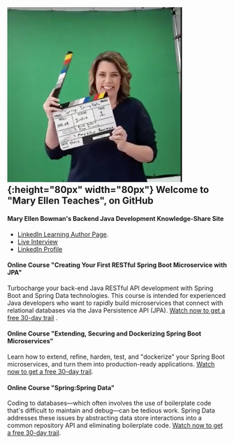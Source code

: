 ## ![Image](action.png){:height="80px" width="80px"} Welcome to "Mary Ellen Teaches", on GitHub 
#### Mary Ellen Bowman's Backend Java Development Knowledge-Share Site
- [LinkedIn Learning Author Page](https://www.linkedin.com/learning/instructors/mary-ellen-bowman "Mary Ellen's LinkedIn Page").
- [Live Interview](http://bit.ly/MaryEllenBowman "Live Interview with Mary Ellen")
- [LinkedIn Profile](https://www.linkedin.com/in/mebowman/ "Mary Ellen's LinkedIn Page") 

#### Online Course "Creating Your First RESTful Spring Boot Microservice with JPA"
Turbocharge your back-end Java RESTful API development with Spring Boot and Spring Data technologies. This course is intended for experienced Java developers who want to rapidly build microservices that connect with relational databases via the Java Persistence API (JPA). [Watch now to get a free 30-day trail](http://bit.ly/SpringBootMicroservice) .

#### Online Course "Extending, Securing and Dockerizing Spring Boot Microservices"
Learn how to extend, refine, harden, test, and "dockerize" your Spring Boot microservices, and turn them into production-ready applications. [Watch now to get a free 30-day trail](http://bit.ly/AdvancedMicroservices).

#### Online Course "Spring:Spring Data"
Coding to databases—which often involves the use of boilerplate code that's difficult to maintain and debug—can be tedious work. Spring Data addresses these issues by abstracting data store interactions into a common repository API and eliminating boilerplate code. [Watch now to get a free 30-day trail](http://bit.ly/SpringData).


```markdown

```
